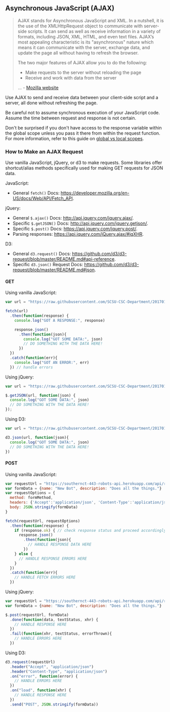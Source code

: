 ## Asynchronous JavaScript (AJAX)

> AJAX stands for Asynchronous JavaScript and XML. In a nutshell, it is the use of the XMLHttpRequest object to communicate with server-side scripts. It can send as well as receive information in a variety of formats, including JSON, XML, HTML, and even text files. AJAX’s most appealing characteristic is its "asynchronous" nature which means it can communicate with the server, exchange data, and update the page all without having to refresh the browser.
>
> The two major features of AJAX allow you to do the following:
>
>  + Make requests to the server without reloading the page
>  + Receive and work with data from the server
>
> ... - [Mozilla website](https://developer.mozilla.org/en-US/docs/AJAX/Getting_Started)

Use AJAX to send and receive data between your client-side script and a server, all done without refreshing the page.

Be careful not to assume synchronous execution of your JavaScript code. Assume the time between request and response is not certain.

Don't be surprised if you don't have access to the response variable within the global scope unless you pass it there from within the request function. For more information, refer to this guide on [global vs local scopes](https://www.w3schools.com/js/js_scope.asp).

### How to Make an AJAX Request

Use vanilla JavaScript, jQuery, or d3 to make requests. Some libraries offer shortcut/alias methods specifically used for making GET requests for JSON data.

JavaScript:

  + General `fetch()` Docs: https://developer.mozilla.org/en-US/docs/Web/API/Fetch_API.

jQuery:

  + General `$.ajax()` Docs: http://api.jquery.com/jquery.ajax/.
  + Specific `$.getJSON()` Docs: http://api.jquery.com/jquery.getjson/.
  + Specific `$.post()` Docs: https://api.jquery.com/jquery.post/.
  + Parsing responses: https://api.jquery.com/jQuery.ajax/#jqXHR.

D3:

  + General `d3.request()` Docs: https://github.com/d3/d3-request/blob/master/README.md#api-reference.
  + Specific `d3.json()` Request Docs: https://github.com/d3/d3-request/blob/master/README.md#json.

#### GET

Using vanilla JavaScript:

```` js
var url = "https://raw.githubusercontent.com/SCSU-CSC-Department/201701-csc-443-01/master/course.json"

fetch(url)
  .then(function(response) {
    console.log("GOT A RESPONSE:", response)

    response.json()
      .then(function(json){
        console.log("GOT SOME DATA:", json)
        // DO SOMETHING WITH THE DATA HERE!
      })
  })
  .catch(function(err){
    console.log("GOT AN ERROR:", err)
  }) // handle errors
````

Using jQuery:

```` js
var url = "https://raw.githubusercontent.com/SCSU-CSC-Department/201701-csc-443-01/master/course.json"

$.getJSON(url, function(json) {
  console.log("GOT SOME DATA:", json)
  // DO SOMETHING WITH THE DATA HERE!
});
````

Using D3:

```` js
var url = "https://raw.githubusercontent.com/SCSU-CSC-Department/201701-csc-443-01/master/course.json"

d3.json(url, function(json){
  console.log("GOT SOME DATA:", json)
  // DO SOMETHING WITH THE DATA HERE!
})

````

#### POST

Using vanilla JavaScript:

```` js
var requestUrl = "https://southernct-443-robots-api.herokuapp.com/api/robots"
var formData = {name: "New Bot", description: "Does all the things."}
var requestOptions = {
  method: formMethod,
  headers: {'Accept':'application/json', 'Content-Type':'application/json'},
  body: JSON.stringify(formData)
}

fetch(requestUrl, requestOptions)
  .then(function(response) {
    if (response.ok) { // check response status and proceed accordingly
      response.json()
        .then(function(json){
          // HANDLE RESPONSE DATA HERE
        })
    } else {
      // HANDLE RESPONSE ERRORS HERE
    }
  })
  .catch(function(err){
    // HANDLE FETCH ERRORS HERE
  })
````

Using jQuery:

```` js
var requestUrl = "https://southernct-443-robots-api.herokuapp.com/api/robots"
var formData = {name: "New Bot", description: "Does all the things."}

$.post(requestUrl, formData)
  .done(function(data, textStatus, xhr) {
    // HANDLE RESPONSE HERE
  })
  .fail(function(xhr, textStatus, errorThrown){
    // HANDLE ERRORS HERE
  })

````

Using D3:

```` js
d3.request(requestUrl)
  .header("Accept", "application/json")
  .header("Content-Type", "application/json")
  .on("error", function(error) {
    // HANDLE ERRORS HERE
  })
  .on("load", function(xhr) {
    // HANDLE RESPONSE HERE
  })
  .send("POST", JSON.stringify(formData))

````

